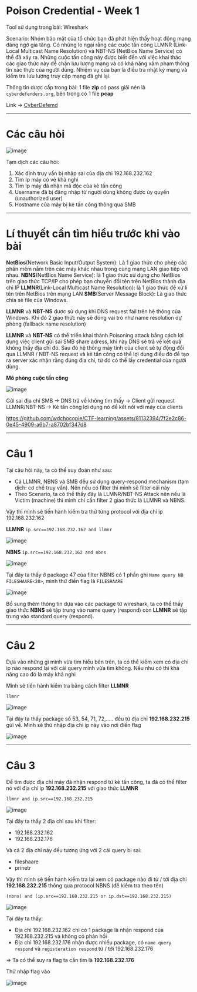 # Poison Credential - Week 1
Tool sử dụng trong bài: Wireshark

Scenario: Nhóm bảo mật của tổ chức bạn đã phát hiện thấy hoạt động mạng đáng ngờ gia tăng. Có những lo ngại rằng các cuộc tấn công LLMNR (Link-Local Multicast Name Resolution) và NBT-NS (NetBios Name Service) có thể đã xảy ra. Những cuộc tấn công này được biết đến với việc khai thác các giao thức này để chặn lưu lượng mạng và có khả năng xâm phạm thông tin xác thực của người dùng. Nhiệm vụ của bạn là điều tra nhật ký mạng và kiểm tra lưu lượng truy cập mạng đã ghi lại.

Thông tin dược cấp trong bài: 1 file **zip** có pass giải nén là `cyberdefenders.org`, bên trong có 1 file **pcap**

Link -> [CyberDefemd](https://cyberdefenders.org/blueteam-ctf-challenges/poisonedcredentials/)

----
# Các câu hỏi

![image](https://github.com/wdchocopie/CTF-learning/assets/81132394/081708c9-ae37-44e3-ad9d-c2c6730f06a7)

Tạm dịch các câu hỏi:
1. Xác định truy vấn bị nhập sai của địa chỉ 192.168.232.162
2. Tìm Ip máy có vẻ khả nghi
3. Tìm Ip máy đã nhận mã độc của kẻ tấn công
4. Username đã bị đăng nhập từ người dùng không được ủy quyền (unauthorized user)
5. Hostname của máy bị kẻ tấn công thông qua SMB

----
# Lí thuyết cần tìm hiểu trước khi vào bài
**NetBios**(Network Basic Input/Output System): Là 1 giao thức cho phép các phần mềm nằm trên các máy khác nhau trong cùng mạng LAN giao tiếp với nhau.
**NBNS**(NetBios Name Service): là 1 giao thức sử dụng cho NetBios trên giao thức TCP/IP cho phép bạn chuyển đổi tên trên NetBios thành địa chỉ IP
**LLMNR**(Link-Local Multicast Name Resolution): là 1 giao thức để xử lí tên trên NetBios trên mạng LAN
**SMB**(Server Message Block): Là giao thức chia sẻ file của Windows.

**LLMNR** và **NBT-NS** được sử dụng khi DNS request fail trên hệ thông của Windows. Khi đó 2 giao thức này sẽ đóng vai trò như name resolution dự phòng (fallback name resolution)

**LLMNR** và **NBT-NS** có thể triển khai thành Poisoning attack bằng cách lợi dụng việc client gửi sai SMB share adress, khi này DNS sẽ trả về kết quả không thấy địa chỉ đó. Sau đó hệ thông máy tính của client sẽ tự động đổi qua LLMNR / NBT-NS request và kẻ tấn công có thể lợi dụng điều đó để tạo ra server xác nhận rằng đúng địa chỉ, từ đó có thể lấy credential của người dùng.

**Mô phòng cuộc tấn công**

![image](https://github.com/wdchocopie/CTF-learning/assets/81132394/32745f68-1906-4805-922a-44f6a1c309aa)

Gửi sai địa chỉ SMB ->  DNS trả về không tìm thấy -> Client gửi request LLMNR/NBT-NS -> Kẻ tấn công lợi dụng nó để kết nối với máy của clients 

https://github.com/wdchocopie/CTF-learning/assets/81132394/7f2e2c86-0e45-4909-a6b7-a8702bf347d8

----
# Câu 1
Tại câu hỏi này, ta có thể suy đoán như sau:
* Cả LLMNR, NBNS và SMB đều sử dụng query-respond mechanism (tạm dịch: cơ chế truy vấn). Nên nếu có filter thì mình sẽ filter cái này
* Theo Scenario, ta có thể thấy đây là LLMNR/NBT-NS Attack nên nếu là Victim (machine) thì mình chỉ cần filter 2 giao thức là LLMNR và NBNS.

Vậy thì mình sẽ tiến hành kiểm tra thử từng protocol với địa chỉ ip 192.168.232.162

**LLMNR**
`ip.src==192.168.232.162 and llmnr`

![image](https://github.com/wdchocopie/CTF-learning/assets/81132394/e3638918-e94f-4e47-83f3-1f7773ab2db2)

**NBNS**
`ip.src==192.168.232.162 and nbns`

![image](https://github.com/wdchocopie/CTF-learning/assets/81132394/efb4add4-7f57-4aa5-a488-ceec3905ff98)

Tại đây ta thấy ở package 47 của filter NBNS có 1 phần ghi `Name query NB FILESHAARE<20>`, mình thử điền flag là `FILESHAARE`

![image](https://github.com/wdchocopie/CTF-learning/assets/81132394/6c6bc8ab-da7f-47ae-9a33-bfc0cc932b53)

Bổ sung thêm thông tin dựa vào các package từ wireshark, ta có thể thấy giao thức **NBNS** sẽ tập trung vào name query (respond) còn **LLMNR** sẽ tập trung vào standard query (respond).

----
# Câu 2

Dựa vào những gì mình vừa tìm hiểu bên trên, ta có thể kiếm xem có địa chỉ ip nào respond lại với cái query mình vừa tìm không. Nếu như có thì khả năng cao đó là máy khả nghi

Mình sẽ tiến hành kiểm tra bằng cách filter **LLMNR**

`llmnr`

![image](https://github.com/wdchocopie/CTF-learning/assets/81132394/900b3d52-0548-4470-bdbc-35be51b2788b)

Tại đây ta thấy package số 53, 54, 71, 72,..... đều từ địa chỉ **192.168.232.215** gửi về. Mình sẽ thử nhập địa chỉ ip này vào nơi điền flag

![image](https://github.com/wdchocopie/CTF-learning/assets/81132394/0964ae3d-65d7-4aa6-b22e-d4f3cc21e986)

-----

# Câu 3

Để tìm được địa chỉ máy đã nhận respond từ kẻ tấn công, ta đã có thể filter nó với địa chỉ ip **192.168.232.215** với giao thức **LLMNR** 

`llmnr and ip.src==192.168.232.215`

![image](https://github.com/wdchocopie/CTF-learning/assets/81132394/dd252f49-be3c-4acf-91b8-d8cca3faae2e)

Tại đây ta thấy 2 địa chỉ sau khi filter:
* 192.168.232.162
* 192.168.232.176

Và cả 2 địa chỉ này đều tương ứng với 2 cái query bị sai:
* fileshaare
* prinetr

Vậy thì mình sẽ tiến hành kiểm tra lại xem có package nào đi từ / tới địa chỉ **192.168.232.215** thông qua protocol NBNS (để kiểm tra theo tên)

`(nbns) and (ip.src==192.168.232.215 or ip.dst==192.168.232.215)`

![image](https://github.com/wdchocopie/CTF-learning/assets/81132394/3bc98de6-86b2-476a-83b1-539ebf953a88)

Tại đây ta thấy:
* Địa chỉ 192.168.232.162 chỉ có 1 package là nhận respond của 192.168.232.215 và không có phản hồi
* Địa chỉ 192.168.232.176 nhận được nhiều package, có `name query respond` và `registeration respond` từ  / tới 192.168.232.176

=> Ta có thể suy ra flag ta cần tìm là **192.168.232.176**

Thử nhập flag vào

![image](https://github.com/wdchocopie/CTF-learning/assets/81132394/da337b64-2013-4241-b527-6c0781820ba2)
